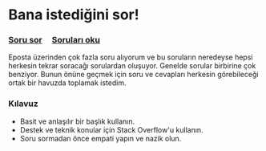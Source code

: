 # Bana istediğini sor!

### [Soru sor](../../issues/new) &nbsp;&nbsp;&nbsp; [Soruları oku](../../issues?utf8=%E2%9C%93&q=is%3Aissue%20is%3Aclosed%20sort%3Aupdated-desc%20-label%3Ahidden)

Eposta üzerinden çok fazla soru alıyorum ve bu soruların neredeyse hepsi herkesin tekrar soracağı sorulardan oluşuyor. Genelde sorular birbirine çok benziyor. Bunun önüne geçmek için soru ve cevapları herkesin görebileceği ortak bir havuzda toplamak istedim.

### Kılavuz

- Basit ve anlaşılır bir başlık kullanın.
- Destek ve teknik konular için Stack Overflow'u kullanın.
- Soru sormadan önce empati yapın ve nazik olun.

